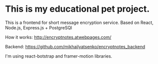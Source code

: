 # This is my educational pet project.

This is a frontend for short message encryption service. Based on React, Node.js, Express.js + PostgreSQl

How it works: http://encryptnotes.atwebpages.com/

Backend: https://github.com/mikhailyatsenko/encryptnotes_backend

I'm using react-botstrap and framer-motion libraries.
